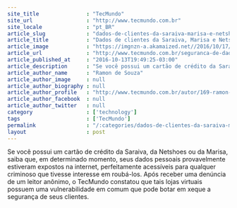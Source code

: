 ```yaml
---
site_title               : "TecMundo"
site_url                 : "http://www.tecmundo.com.br"
site_locale              : "pt_BR"
article_slug             : "dados-de-clientes-da-saraiva-marisa-e-netshoes-podem-estar-desprotegidos"
article_title            : "Dados de clientes da Saraiva, Marisa e Netshoes podem estar desprotegidos"
article_image            : "https://imgnzn-a.akamaized.net//2016/10/17/17145405959213-t1200x480.jpg"
article_url              : "http://www.tecmundo.com.br/seguranca-de-dados/110536-dados-clientes-saraiva-marisa-netshoes-desprotegidos.htm"
article_published_at     : "2016-10-13T19:49:25-03:00"
article_description      : "Se você possui um cartão de crédito da Saraiva, da Netshoes ou da Marisa, saiba que, em determinado momento, seus dados pessoais provavelmente estiveram expostos na internet, perfeitamente acessíveis para qualquer criminoso que tivesse interesse em roubá-los. Após receber uma denúncia de um leitor anônimo, o TecMundo constatou que tais lojas virtuais possuem uma vulnerabilidade em comum que pode botar em xeque a segurança de seus clientes."
article_author_name      : "Ramon de Souza"
article_author_image     : null
article_author_biography : null
article_author_profile   : "http://www.tecmundo.com.br/autor/169-ramon-de-souza/"
article_author_facebook  : null
article_author_twitter   : null
category                 : ['technology']
tags                     : ['TecMundo']
permalink                : "/:categories/dados-de-clientes-da-saraiva-marisa-e-netshoes-podem-estar-desprotegidos/"
layout                   : post
---
```


Se você possui um cartão de crédito da Saraiva, da Netshoes ou da Marisa, saiba que, em determinado momento, seus dados pessoais provavelmente estiveram expostos na internet, perfeitamente acessíveis para qualquer criminoso que tivesse interesse em roubá-los. Após receber uma denúncia de um leitor anônimo, o TecMundo constatou que tais lojas virtuais possuem uma vulnerabilidade em comum que pode botar em xeque a segurança de seus clientes.
